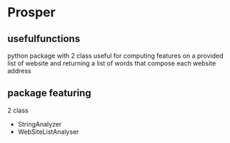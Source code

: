 # Prosper


## usefulfunctions

python package with 2 class useful for computing features on a provided list of website and returning a list of words that compose each website address


## package featuring

2 class
- StringAnalyzer
- WebSiteListAnalyser